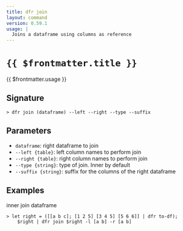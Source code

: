 ```yaml
---
title: dfr join
layout: command
version: 0.59.1
usage: |
  Joins a dataframe using columns as reference
---
```


# `{{ $frontmatter.title }}`

<div style='white-space: pre-wrap;'>{{ $frontmatter.usage }}</div>

## Signature

```> dfr join (dataframe) --left --right --type --suffix```

## Parameters

 -  `dataframe`: right dataframe to join
 -  `--left {table}`: left column names to perform join
 -  `--right {table}`: right column names to perform join
 -  `--type {string}`: type of join. Inner by default
 -  `--suffix {string}`: suffix for the columns of the right dataframe

## Examples

inner join dataframe
```shell
> let right = ([[a b c]; [1 2 5] [3 4 5] [5 6 6]] | dfr to-df);
    $right | dfr join $right -l [a b] -r [a b]
```
